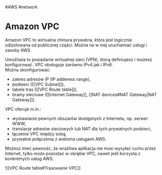 #AWS #network

# Amazon VPC

Amazon VPC to wirtualna chmura prywatna, która jest logicznie odizolowana od publicznej części. Można na w niej uruchamiać usługi i zasoby AWS.

Umożliwia to posiadanie wirtualnej sieci (VPN), którą definiujesz i możesz konfigurować. VPC obsługuje zarówno IPv4 jak i IPv6.\
Można skonfigurować:

- zakres adresów IP (IP adderess range),
- podsieci ([[VPC Subnet]]),
- tabele tras ([[VPC Route table]]),
- bramy sieciowe ([[Internet Gateway]], [[NAT devices#NAT Gateway|NAT Gateway]]).

VPC oferuje m.in.:

- wystawianie pewnych obszarów dostępnych z Internetu, np. serwer WWW,
- translacje adresów sieciowych lub NAT dla tych prywatnych podsieci,
- łączenie VPC między sobą,
- prywatne połączenia z wieloma usługami AWS.

Możesz mieć pewność, że wrażliwa aplikacja nie musi wysyłać ruchu przez Internet, tylko może pozostać w obrębie VPC, nawet jeśli korzysta z konkretnych usług AWS.

![[VPC Route table#Trasowanie VPC]]
